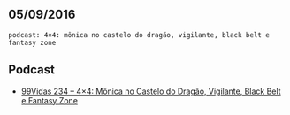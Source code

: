 05/09/2016
----------

`podcast: 4×4: mônica no castelo do dragão, vigilante, black belt e fantasy zone`

## Podcast

- [99Vidas 234 – 4×4: Mônica no Castelo do Dragão, Vigilante, Black Belt e Fantasy Zone](http://99vidas.com.br/99vidas-234-4x4-monica-no-castelo-do-dragao-vigilante-black-belt-e-fantasy-zone/)

